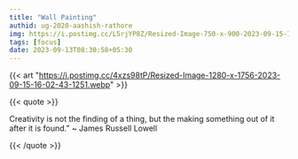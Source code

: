 ```yaml
---
title: "Wall Painting"
authid: ug-2020-aashish-rathore
img: https://i.postimg.cc/L5rjYP8Z/Resized-Image-750-x-900-2023-09-15-17-48-34-1878.webp
tags: [focus] 
date: 2023-09-13T08:30:58+05:30
---
```


{{< art "https://i.postimg.cc/4xzs98tP/Resized-Image-1280-x-1756-2023-09-15-16-02-43-1251.webp" >}}

{{< quote >}}

Creativity is not the finding of a thing, but the making something out of it after it is found.” ~ James Russell Lowell


{{< /quote >}}
